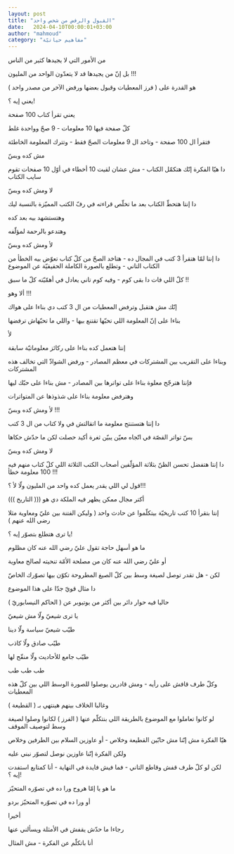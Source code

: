 ```yaml
---
layout: post
title: "القبول والرفض من شخص واحد"
date:   2024-04-10T00:00:01+03:00
author: "mahmoud"
category: "مفاهيم حياتيّة"
---
```



من الأمور التي لا يجيدها كثير من الناس

بل إنّ من يجيدها قد لا يتعدّون الواحد من المليون
!!!

هو القدرة على ( فرز المعطيات وقبول بعضها ورفض الآخر من
مصدر واحد )




يعني إيه ؟!

يعني تقرأ كتاب 100 صفحة

كلّ صفحة فيها 10 معلومات - 9 صحّ وواحدة غلط

فتقرأ ال 100 صفحة - وتاخد ال 9 معلومات الصحّ فقط - وتترك
المعلومة الخاطئة




مش كده وبسّ

دا هيّا الفكرة إنّك هتكمّل الكتاب - مش عشان لقيت 10 أخطاء
في أوّل 10 صفحات تقوم سايب الكتاب




لا ومش كده وبسّ

دا إنتا هتحطّ الكتاب بعد ما تخلّص قراءته في رفّ الكتب
المميّزة بالنسبة ليك

وهتستشهد بيه بعد كده

وهتدعو بالرحمة لمؤلّفه




لأ ومش كده وبسّ

دا إنتا لمّا هتقرأ 3 كتب في المجال ده - هتاخد الصحّ من كلّ
كتاب تعوّض بيه الخطأ من الكتاب التاني - وتطلع بالصورة الكاملة الحقيقيّة عن
الموضوع




كلّ اللي فات دا بقى كوم - وفيه كوم تاني يعادل في أهمّيّته
كلّ ما سبق !!

ألا وهو !!!

إنّك مش هتقبل وترفض المعطيات من ال 3 كتب دي بناءا على
هواك

بناءا على إنّ المعلومة اللي تحبّها تقتنع بيها - واللي ما
تحبّهاش ترفضها

لأ

إنتا هتعمل كده بناءا على ركائز معلوماتيّة سابقة

وبناءا على التقريب بين المشتركات في معظم المصادر - ورفض
الشواذّ التي تخالف هذه المشتركات

فإنتا هترجّح معلوة بناءا على تواترها بين المصادر - مش
بناءا على حبّك ليها

وهترفض معلومة بناءا على شذوذها عن المتواترات




لأ ومش كده وبسّ !!!

دا إنتا هتستنتج معلومة ما اتقالتش في ولا كتاب من ال 3
كتب

بسّ تواتر القصّة في اتّجاه معيّن يبيّن ثغرة أكيد حصلت لكن ما
حدّش حكاها




لا ومش كده وبسّ

دا إنتا هتفضل تحسن الظنّ بثلاثة المؤلّفين أصحاب الكتب
الثلاثة اللي كلّ كتاب منهم فيه 100 معلومة خطأ !!!




قول لي اللي يقدر يعمل كده واحد من المليون ولّا لأ
؟!!!




أكتر مجال ممكن يظهر فيه الملكة دي هو ((( التاريخ
)))

إنتا بتقرأ 10 كتب تاريخيّة بيتكلّموا عن حادث واحد ( وليكن
الفتنة بين عليّ ومعاوية مثلا رضي الله عنهم )

يا ترى هتطلع بتصوّر إيه ؟!




ما هو أسهل حاجة تقول عليّ رضي الله عنه كان مظلوم

أو عليّ رضي الله عنه كان من مصلحة الأمّة تنحيته لصالح
معاوية

لكن - هل تقدر توصل لصيغة وسط بين كلّ الصيغ المطروحة تكوّن
بيها تصوّرك الخاصّ




دا مثال قويّ جدّا على هذا الموضوع




حاليا فيه حوار دائر بين أكثر من يوتيوبر عن ( الحاكم
النيسابوريّ )

يا ترى شيعيّ ولّا مش شيعيّ

طيّب شيعيّ سياسة ولّا دينا

طيّب صادق ولّا كاذب

طيّب جامع للأحاديث ولّا منقّح لها

طب طب طب




وكلّ طرف قافش على رأيه - ومش قادرين يوصلوا للصورة الوسط
اللي بين كلّ هذه المعطيات

وغالبا الخلاف بينهم هينتهي بـ ( القطيعة )




لو كانوا تعاملوا مع الموضوع بالطريقة اللي بنتكلّم عنها (
الفرز ) لكانوا وصلوا لصيغة وسط لتوصيف الموقف




هيّا الفكرة مش إنّنا مش حابّين القطيعة وخلاص - أو عاوزين
السلام بين الطرفين وخلاص

ولكن الفكرة إنّنا عاوزين نوصل لتصوّر نبني عليه




لكن لو كلّ طرف قفش وقاطع التاني - فما فيش فايدة في
النهاية - أنا كمتابع استفدت إيه ؟!

ما هو يا إمّا هروح ورا ده في تصوّره المتحيّز

أو ورا ده في تصوّره المتحيّز بردو




أخيرا

رجاءا ما حدّش يقفش في الأمثلة ويسألني عنها

أنا باتكلّم عن الفكرة - مش المثال
